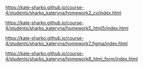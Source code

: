 https://kate-sharko.github.io/course-4/students/sharko_kateryna/homework2_cv/index.html

https://kate-sharko.github.io/course-4/students/sharko_kateryna/homework5_html5/index.html

https://kate-sharko.github.io/course-4/students/sharko_kateryna/homework7_figma/index.html

https://kate-sharko.github.io/course-4/students/sharko_kateryna/homework8_html_form/index.html
